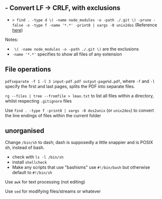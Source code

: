 

## - Convert LF -> CRLF, with exclusions
- `> find . -type d \( -name node_modules -o -path ./.git \) -prune -false -o -type f -name '*.*' -print0 | xargs -0 unix2dos` (Reference [here](https://stackoverflow.com/a/4210072))

Notes:
- ` \( -name node_modules -o -path ./.git \)` are the exclusions
- `-name '*.*'` specifies to show all files of any extension



## File operations
`pdfseparate -f 1 -l 3 input-pdf.pdf output-page%d.pdf`, where `-f` and `-l` specify the first and last pages, splits the PDF into separate files.


`rg --files | tree --fromfile > lmao.txt` to list all files within a directory, whilst respecting `.gitignore` files


Use `find . -type f -print0 | xargs -0 dos2unix` (or `unix2dos`) to convert the line endings of files within the current folder



## unorganised
Change `/bin/sh` to dash; dash is supposedly a little snappier and is POSIX sh, instead of bash.
- check with `ls -l /bin/sh`
- install `shellcheck`
- Make any scripts that use "bashisms" use `#!/bin/bash` but otherwise default to `#!/bin/sh`


Use `awk` for text processing (not editing)

Use `sed` for modifying files/streams or whatever

